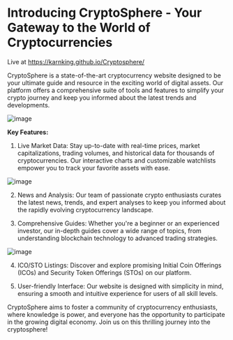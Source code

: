 # **Introducing CryptoSphere - Your Gateway to the World of Cryptocurrencies**
Live at https://karnking.github.io/Cryptosphere/

CryptoSphere is a state-of-the-art cryptocurrency website designed to be your ultimate guide and resource in the exciting world of digital assets. Our platform offers a comprehensive suite of tools and features to simplify your crypto journey and keep you informed about the latest trends and developments.

![image](https://github.com/karnking/cryptosphere.github.io/assets/68837552/a0fad15b-1bfa-4a0f-8761-f041854fea5f)

**Key Features:**

1. Live Market Data: Stay up-to-date with real-time prices, market capitalizations, trading volumes, and historical data for thousands of cryptocurrencies. Our interactive charts and customizable watchlists empower you to track your favorite assets with ease.

![image](https://github.com/karnking/Cryptosphere/assets/68837552/a1bc0981-3d04-489d-893e-7f014ec14d37)

2. News and Analysis: Our team of passionate crypto enthusiasts curates the latest news, trends, and expert analyses to keep you informed about the rapidly evolving cryptocurrency landscape.

3. Comprehensive Guides: Whether you're a beginner or an experienced investor, our in-depth guides cover a wide range of topics, from understanding blockchain technology to advanced trading strategies.
   
![image](https://github.com/karnking/Cryptosphere/assets/68837552/22f90776-1bd8-4b22-947e-48796d97152d)

4. ICO/STO Listings: Discover and explore promising Initial Coin Offerings (ICOs) and Security Token Offerings (STOs) on our platform.

5. User-friendly Interface: Our website is designed with simplicity in mind, ensuring a smooth and intuitive experience for users of all skill levels.

CryptoSphere aims to foster a community of cryptocurrency enthusiasts, where knowledge is power, and everyone has the opportunity to participate in the growing digital economy. Join us on this thrilling journey into the cryptosphere!

